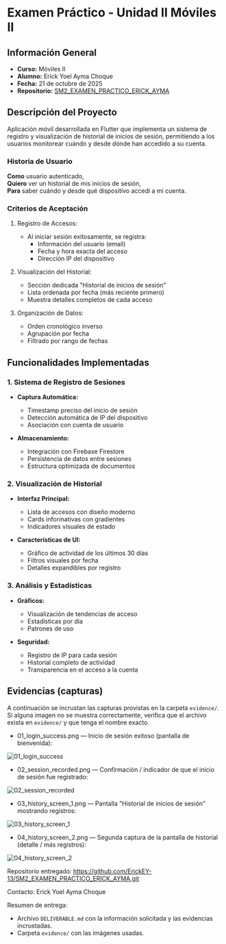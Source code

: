 # Examen Práctico - Unidad II Móviles II

## Información General
- **Curso:** Móviles II
- **Alumno:** Erick Yoel Ayma Choque
- **Fecha:** 21 de octubre de 2025
- **Repositorio:** [SM2_EXAMEN_PRACTICO_ERICK_AYMA](https://github.com/ErickEY-13/SM2_EXAMEN_PRACTICO_ERICK_AYMA.git)

## Descripción del Proyecto
Aplicación móvil desarrollada en Flutter que implementa un sistema de registro y visualización de historial de inicios de sesión, permitiendo a los usuarios monitorear cuándo y desde dónde han accedido a su cuenta.

### Historia de Usuario
**Como** usuario autenticado,  
**Quiero** ver un historial de mis inicios de sesión,  
**Para** saber cuándo y desde qué dispositivo accedí a mi cuenta.

### Criterios de Aceptación
1. Registro de Accesos:
   - Al iniciar sesión exitosamente, se registra:
     * Información del usuario (email)
     * Fecha y hora exacta del acceso
     * Dirección IP del dispositivo

2. Visualización del Historial:
   - Sección dedicada "Historial de inicios de sesión"
   - Lista ordenada por fecha (más reciente primero)
   - Muestra detalles completos de cada acceso

3. Organización de Datos:
   - Orden cronológico inverso
   - Agrupación por fecha
   - Filtrado por rango de fechas

## Funcionalidades Implementadas

### 1. Sistema de Registro de Sesiones
- **Captura Automática:**
  * Timestamp preciso del inicio de sesión
  * Detección automática de IP del dispositivo
  * Asociación con cuenta de usuario

- **Almacenamiento:**
  * Integración con Firebase Firestore
  * Persistencia de datos entre sesiones
  * Estructura optimizada de documentos

### 2. Visualización de Historial
- **Interfaz Principal:**
  * Lista de accesos con diseño moderno
  * Cards informativas con gradientes
  * Indicadores visuales de estado

- **Características de UI:**
  * Gráfico de actividad de los últimos 30 días
  * Filtros visuales por fecha
  * Detalles expandibles por registro

### 3. Análisis y Estadísticas
- **Gráficos:**
  * Visualización de tendencias de acceso
  * Estadísticas por día
  * Patrones de uso

- **Seguridad:**
  * Registro de IP para cada sesión
  * Historial completo de actividad
  * Transparencia en el acceso a la cuenta


## Evidencias (capturas)

A continuación se incrustan las capturas provistas en la carpeta `evidence/`. Si alguna imagen no se muestra correctamente, verifica que el archivo exista en `evidence/` y que tenga el nombre exacto.

- 01_login_success.png — Inicio de sesión exitoso (pantalla de bienvenida):

![01_login_success](evidence/01_login_success.png)

- 02_session_recorded.png — Confirmación / indicador de que el inicio de sesión fue registrado:

![02_session_recorded](evidence/02_session_recorded.png)

- 03_history_screen_1.png — Pantalla "Historial de inicios de sesión" mostrando registros:

![03_history_screen_1](evidence/03_history_screen_1.png)

- 04_history_screen_2.png — Segunda captura de la pantalla de historial (detalle / más registros):

![04_history_screen_2](evidence/04_history_screen_2.png)

Repositorio entregado: https://github.com/ErickEY-13/SM2_EXAMEN_PRACTICO_ERICK_AYMA.git

Contacto:
Erick Yoel Ayma Choque

Resumen de entrega:
- Archivo `DELIVERABLE.md` con la información solicitada y las evidencias incrustadas.
- Carpeta `evidence/` con las imágenes usadas.